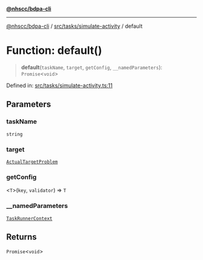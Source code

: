 [**@nhscc/bdpa-cli**](../../../../README.md)

***

[@nhscc/bdpa-cli](../../../../README.md) / [src/tasks/simulate-activity](../README.md) / default

# Function: default()

> **default**(`taskName`, `target`, `getConfig`, `__namedParameters`): `Promise`\<`void`\>

Defined in: [src/tasks/simulate-activity.ts:11](https://github.com/nhscc/bdpa-cli/blob/aab43dbd010a981851c0502d764dfd948966b4ad/src/tasks/simulate-activity.ts#L11)

## Parameters

### taskName

`string`

### target

[`ActualTargetProblem`](../../../constant/type-aliases/ActualTargetProblem.md)

### getConfig

\<`T`\>(`key`, `validator`) => `T`

### \_\_namedParameters

[`TaskRunnerContext`](../../../util/type-aliases/TaskRunnerContext.md)

## Returns

`Promise`\<`void`\>
